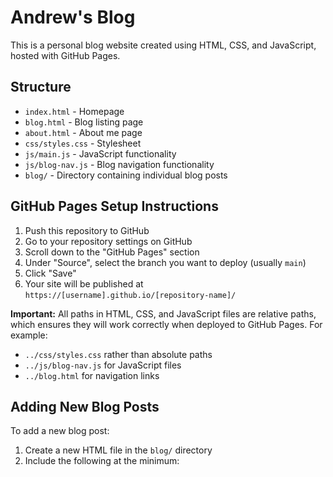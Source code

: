 # Andrew's Blog

This is a personal blog website created using HTML, CSS, and JavaScript, hosted with GitHub Pages.

## Structure

- `index.html` - Homepage
- `blog.html` - Blog listing page
- `about.html` - About me page
- `css/styles.css` - Stylesheet
- `js/main.js` - JavaScript functionality
- `js/blog-nav.js` - Blog navigation functionality
- `blog/` - Directory containing individual blog posts

## GitHub Pages Setup Instructions

1. Push this repository to GitHub
2. Go to your repository settings on GitHub
3. Scroll down to the "GitHub Pages" section
4. Under "Source", select the branch you want to deploy (usually `main`)
5. Click "Save"
6. Your site will be published at `https://[username].github.io/[repository-name]/`

**Important:** All paths in HTML, CSS, and JavaScript files are relative paths, which ensures they will work correctly when deployed to GitHub Pages. For example:
- `../css/styles.css` rather than absolute paths
- `../js/blog-nav.js` for JavaScript files
- `../blog.html` for navigation links

## Adding New Blog Posts

To add a new blog post:

1. Create a new HTML file in the `blog/` directory
2. Include the following at the minimum:

